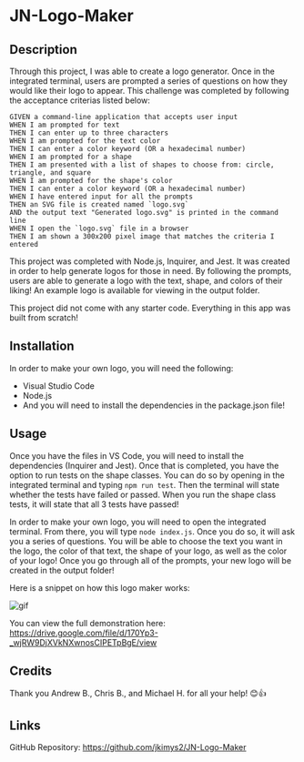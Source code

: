 # JN-Logo-Maker

## Description

Through this project, I was able to create a logo generator. Once in the integrated terminal, users are prompted a series of questions on how they would like their logo to appear. This challenge was completed by following the acceptance criterias listed below:

```
GIVEN a command-line application that accepts user input
WHEN I am prompted for text
THEN I can enter up to three characters
WHEN I am prompted for the text color
THEN I can enter a color keyword (OR a hexadecimal number)
WHEN I am prompted for a shape
THEN I am presented with a list of shapes to choose from: circle, triangle, and square
WHEN I am prompted for the shape's color
THEN I can enter a color keyword (OR a hexadecimal number)
WHEN I have entered input for all the prompts
THEN an SVG file is created named `logo.svg`
AND the output text "Generated logo.svg" is printed in the command line
WHEN I open the `logo.svg` file in a browser
THEN I am shown a 300x200 pixel image that matches the criteria I entered
```

This project was completed with Node.js, Inquirer, and Jest. It was created in order to help generate logos for those in need. By following the prompts, users are able to generate a logo with the text, shape, and colors of their liking! An example logo is available for viewing in the output folder.

This project did not come with any starter code. Everything in this app was built from scratch!


## Installation

In order to make your own logo, you will need the following:

- Visual Studio Code <br>
- Node.js <br>
- And you will need to install the dependencies in the package.json file!


## Usage

Once you have the files in VS Code, you will need to install the dependencies (Inquirer and Jest). Once that is completed, you have the option to run tests on the shape classes. You can do so by opening in the integrated terminal and typing ```npm run test```. Then the terminal will state whether the tests have failed or passed. When you run the shape class tests, it will state that all 3 tests have passed!

In order to make your own logo, you will need to open the integrated terminal. From there, you will type ```node index.js```. Once you do so, it will ask you a series of questions. You will be able to choose the text you want in the logo, the color of that text, the shape of your logo, as well as the color of your logo! Once you go through all of the prompts, your new logo will be created in the output folder!

Here is a snippet on how this logo maker works:

![gif](./assets/logo-maker.gif)

You can view the full demonstration here: https://drive.google.com/file/d/170Yp3-_wjRW9DjXVkNXwnosCIPETpBgE/view


## Credits

Thank you Andrew B., Chris B., and Michael H. for all your help! 😊👍


## Links

GitHub Repository: https://github.com/jkimys2/JN-Logo-Maker